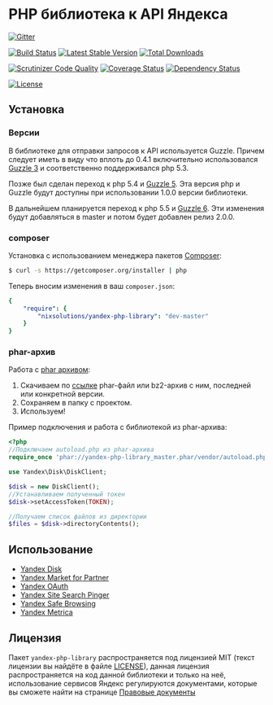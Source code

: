 PHP библиотека к API Яндекса
============================

[![Gitter](https://badges.gitter.im/Join%20Chat.svg)](https://gitter.im/nixsolutions/yandex-php-library?utm_source=badge&utm_medium=badge&utm_campaign=pr-badge&utm_content=badge)

[![Build Status](https://secure.travis-ci.org/nixsolutions/yandex-php-library.png?branch=master)](https://travis-ci.org/nixsolutions/yandex-php-library)
[![Latest Stable Version](https://poser.pugx.org/nixsolutions/yandex-php-library/v/stable.png)](https://packagist.org/packages/nixsolutions/yandex-php-library)
[![Total Downloads](https://poser.pugx.org/nixsolutions/yandex-php-library/downloads.png)](https://packagist.org/packages/nixsolutions/yandex-php-library)

[![Scrutinizer Code Quality](https://scrutinizer-ci.com/g/nixsolutions/yandex-php-library/badges/quality-score.png?b=master)](https://scrutinizer-ci.com/g/nixsolutions/yandex-php-library/?branch=master)
[![Coverage Status](https://coveralls.io/repos/nixsolutions/yandex-php-library/badge.png)](https://coveralls.io/r/nixsolutions/yandex-php-library)
[![Dependency Status](https://www.versioneye.com/user/projects/53a1549983add72cb9000014/badge.svg?style=flat)](https://www.versioneye.com/user/projects/53a1549983add72cb9000014)

[![License](https://poser.pugx.org/nixsolutions/yandex-php-library/license.svg)](https://packagist.org/packages/nixsolutions/yandex-php-library)

## Установка

### Версии

В библиотеке для отправки запросов к API используется Guzzle. Причем следует иметь в виду что вплоть до 0.4.1 включительно
использовался [Guzzle 3](https://github.com/guzzle/guzzle3) и соответственно поддерживался php 5.3.

Позже был сделан переход к php 5.4 и [Guzzle 5](https://github.com/guzzle/guzzle/tree/5.3). Эта версия php и Guzzle будут
доступны при использовании 1.0.0 версии библиотеки.

В дальнейшем планируется переход к php 5.5 и [Guzzle 6](https://github.com/guzzle/guzzle). Эти изменения будут добавляться
в master и потом будет добавлен релиз 2.0.0.

### composer

Установка с использованием менеджера пакетов [Composer](http://getcomposer.org):

```bash
$ curl -s https://getcomposer.org/installer | php
```

Теперь вносим изменения в ваш `composer.json`:

```yaml
{
    "require": {
        "nixsolutions/yandex-php-library": "dev-master"
    }
}
```

### phar-архив

Работа с [phar архивом](http://php.net/manual/en/book.phar.php):

1. Скачиваем по [ссылке](http://yadi.sk/d/26YmC3hRByBd7) phar-файл или bz2-архив с ним, последней или конкретной версии.
2. Сохраняем в папку с проектом.
3. Используем!

Пример подключения и работа с библиотекой из phar-архива:
```php
<?php
//Подключаем autoload.php из phar-архива
require_once 'phar://yandex-php-library_master.phar/vendor/autoload.php';

use Yandex\Disk\DiskClient;

$disk = new DiskClient();
//Устанавливаем полученный токен
$disk->setAccessToken(TOKEN);

//Получаем список файлов из директории
$files = $disk->directoryContents();
```

## Использование

* [Yandex Disk](https://github.com/nixsolutions/yandex-php-library/wiki/Yandex-Disk)
* [Yandex Market for Partner](https://github.com/nixsolutions/yandex-php-library/wiki/Yandex-Market-for-Partner)
* [Yandex OAuth](https://github.com/nixsolutions/yandex-php-library/wiki/Yandex-OAuth)
* [Yandex Site Search Pinger](https://github.com/nixsolutions/yandex-php-library/wiki/Yandex-Site-Search-Pinger)
* [Yandex Safe Browsing](https://github.com/nixsolutions/yandex-php-library/wiki/Yandex-Safe-Browsing)
* [Yandex Metrica](https://github.com/nixsolutions/yandex-php-library/wiki/Yandex-Metrica)

## Лицензия

Пакет `yandex-php-library` распространяется под лицензией MIT (текст лицензии вы найдёте в файле
[LICENSE](https://raw.github.com/nixsolutions/yandex-php-library/master/LICENSE)), данная лицензия
распространяется на код данной библиотеки и только на неё, использование сервисов Яндекс регулируются
документами, которые вы сможете найти на странице [Правовые документы](http://legal.yandex.ru/)

